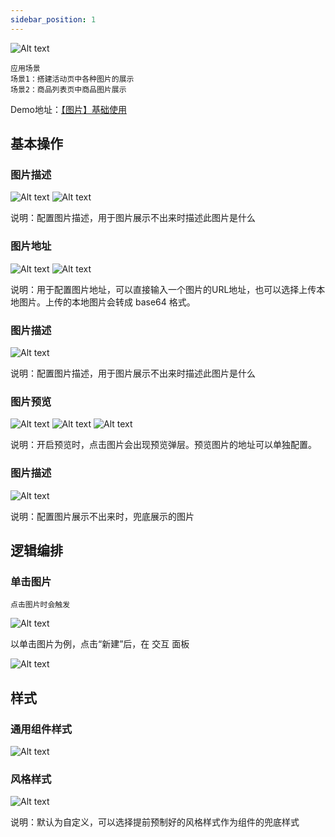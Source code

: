 ```yaml
---
sidebar_position: 1
---
```


![Alt text](img/image.png)

```
应用场景
场景1：搭建活动页中各种图片的展示
场景2：商品列表页中商品图片展示
```
Demo地址：[【图片】基础使用](https://my.mybricks.world/mybricks-pc-page/index.html?id=473197160566853)

## 基本操作
### 图片描述
![Alt text](img/image-1.png)
![Alt text](img/image-2.png)

说明：配置图片描述，用于图片展示不出来时描述此图片是什么

### 图片地址
![Alt text](img/image-3.png)
![Alt text](img/image-4.png)

说明：用于配置图片地址，可以直接输入一个图片的URL地址，也可以选择上传本地图片。上传的本地图片会转成 base64 格式。

### 图片描述
![Alt text](img/image-5.png)

说明：配置图片描述，用于图片展示不出来时描述此图片是什么

### 图片预览
![Alt text](img/image-6.png)
![Alt text](img/image-7.png)
![Alt text](img/image-8.png)

说明：开启预览时，点击图片会出现预览弹层。预览图片的地址可以单独配置。

### 图片描述
![Alt text](img/image-9.png)

说明：配置图片展示不出来时，兜底展示的图片

## 逻辑编排
### 单击图片
```
点击图片时会触发
```
![Alt text](img/image-10.png)

以单击图片为例，点击“新建”后，在 交互 面板

![Alt text](img/image-11.png)

## 样式
### 通用组件样式
![Alt text](img/image-12.png)
### 风格样式
![Alt text](img/image-13.png)

说明：默认为自定义，可以选择提前预制好的风格样式作为组件的兜底样式

